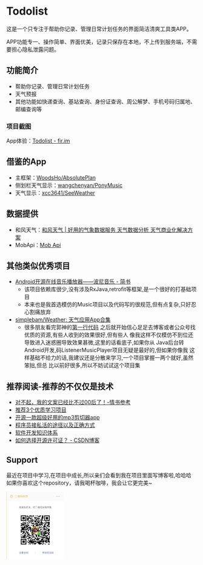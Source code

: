 # Todolist
这是一个只专注于帮助你记录、管理日常计划任务的界面简洁清爽工具类APP。

APP功能专一、操作简单、界面优美，记录只保存在本地，不上传到服务端，不需要担心隐私泄露问题。

## 功能简介
* 帮助你记录、管理日常计划任务
* 天气预报
* 其他功能如快递查询、基站查询、身份证查询、周公解梦、手机号码归属地、邮编查询等


### 项目截图


App体验：[Todolist - fir.im ](https://fir.im/tolist)

## 借鉴的App
* 主框架：[WoodsHo/AbsolutePlan](https://github.com/WoodsHo/AbsolutePlan)
* 侧划栏天气显示：[wangchenyan/PonyMusic](https://github.com/wangchenyan/PonyMusic)
* 天气显示：[xcc3641/SeeWeather](https://github.com/xcc3641/SeeWeather)



## 数据提供
* 和风天气：[和风天气 | 好用的气象数据服务 天气数据分析 天气商业化解决方案](https://www.heweather.com/)
* MobApi：[Mob Api](http://api.mob.com/#/)


## 其他类似优秀项目
* [Android开源在线音乐播放器——波尼音乐 - 简书 ](https://www.jianshu.com/p/1c0f5c4f64fa)
  * 该项目依赖库很少,没有涉及RxJava,retrofit等框架,是一个很好的打基础项目
  * 本来也是我首选模仿的Music项目以及代码写的很规范,但有点复杂,只好忍心割痛放弃
* [simplebam/Weather: 天气应用App合集](https://github.com/simplebam/Weather)
  * 很多朋友看完郭神的[第一行代码](http://blog.csdn.net/guolin_blog/article/details/52032038)
    之后就开始信心足足去博客或者公众号找优质的资源,有些人收到的效果很好,但有些人
    像我这样不仅模仿不到位还导致进入迷惑圈导致效果甚微,这里的话看底子,如果你从
    Java后台转Android开发,码ListenerMusicPlayer项目无疑是最好的,但如果你像我
    这样基础不给力的话,我建议还是分散来学习,一个项目掌握一两个就好,虽然笨拙,但总
    比以前好很多,所以不妨试试这个项目集


## 推荐阅读-推荐的不仅仅是技术
* [对不起，我的文案已经比不过00后了！-情书参考](http://mp.weixin.qq.com/s/GMSKJnX3JyrdnguKsMQD_Q)
* [推荐3个优质学习项目](http://mp.weixin.qq.com/s/nTo7rqt0Y839r6O28uQW8Q)
* [开源一款超级好用的mp3剪切器app](http://mp.weixin.qq.com/s/9OK1gJgsctnt6WA04LCYCA)
* [程序员接私活的途径以及正确方式](https://mp.weixin.qq.com/s/9a1QsOj3sJ6N4CaeZfWdvQ)
* [软件开发知识体系 ](https://mp.weixin.qq.com/s/A5n9PG0aUl2z2z3zakZF3A)
* [如何选择开源许可证？ - CSDN博客](http://blog.csdn.net/wadefelix/article/details/6384317)


## Support
最近在项目中学习,在项目中成长,所以亲们会看到我在项目里面写博客啦,哈哈哈 <br/>
如果你喜欢这个repository，请我喝杯咖啡，我会让它更完美~ <br/>

<a href="get_me_a_drink.png"><img src="get_me_a_drink.png" width="30%" height="30%"/></a><img height="0" width="8px"/>
